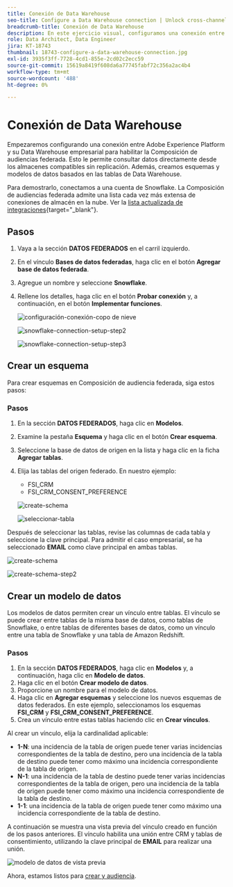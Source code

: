 ```yaml
---
title: Conexión de Data Warehouse
seo-title: Configure a Data Warehouse connection | Unlock cross-channel insights with Federated Audience Composition
breadcrumb-title: Conexión de Data Warehouse
description: En este ejercicio visual, configuramos una conexión entre Adobe Experience Platform y su Data Warehouse empresarial para habilitar la Composición federada de audiencias.
role: Data Architect, Data Engineer
jira: KT-18743
thumbnail: 18743-configure-a-data-warehouse-connection.jpg
exl-id: 3935f3ff-7728-4cd1-855e-2cd02c2ecc59
source-git-commit: 15619a8419f608da6a77745fabf72c356a2ac4b4
workflow-type: tm+mt
source-wordcount: '488'
ht-degree: 0%

---
```


# Conexión de Data Warehouse

Empezaremos configurando una conexión entre Adobe Experience Platform y su Data Warehouse empresarial para habilitar la Composición de audiencias federada. Esto le permite consultar datos directamente desde los almacenes compatibles sin replicación. Además, creamos esquemas y modelos de datos basados en las tablas de Data Warehouse.

Para demostrarlo, conectamos a una cuenta de Snowflake. La Composición de audiencias federada admite una lista cada vez más extensa de conexiones de almacén en la nube. Ver la [lista actualizada de integraciones](https://experienceleague.adobe.com/es/docs/federated-audience-composition/using/start/access-prerequisites){target="_blank"}.

## Pasos

1. Vaya a la sección **DATOS FEDERADOS** en el carril izquierdo.
2. En el vínculo **Bases de datos federadas**, haga clic en el botón **Agregar base de datos federada**.
3. Agregue un nombre y seleccione **Snowflake**.
4. Rellene los detalles, haga clic en el botón **Probar conexión** y, a continuación, en el botón **Implementar funciones**.

   ![configuración-conexión-copo de nieve](assets/snowflake-connection-setup.png)

   ![snowflake-connection-setup-step2](assets/snowflake-connection-setup-step2.png)

   ![snowflake-connection-setup-step3](assets/snowflake-connection-setup-step3.png)

## Crear un esquema

Para crear esquemas en Composición de audiencia federada, siga estos pasos:

### Pasos

1. En la sección **DATOS FEDERADOS**, haga clic en **Modelos**.
2. Examine la pestaña **Esquema** y haga clic en el botón **Crear esquema**.
3. Seleccione la base de datos de origen en la lista y haga clic en la ficha **Agregar tablas**.
4. Elija las tablas del origen federado. En nuestro ejemplo:
   - FSI_CRM
   - FSI_CRM_CONSENT_PREFERENCE

   ![create-schema](assets/create-schema.png)

   ![seleccionar-tabla](assets/select-table.png)

Después de seleccionar las tablas, revise las columnas de cada tabla y seleccione la clave principal. Para admitir el caso empresarial, se ha seleccionado **EMAIL** como clave principal en ambas tablas.

![create-schema](assets/create-schema.png)

![create-schema-step2](assets/create-schema-step2.png)

## Crear un modelo de datos

Los modelos de datos permiten crear un vínculo entre tablas. El vínculo se puede crear entre tablas de la misma base de datos, como tablas de Snowflake, o entre tablas de diferentes bases de datos, como un vínculo entre una tabla de Snowflake y una tabla de Amazon Redshift.

### Pasos

1. En la sección **DATOS FEDERADOS**, haga clic en **Modelos** y, a continuación, haga clic en **Modelo de datos**.
2. Haga clic en el botón **Crear modelo de datos**.
3. Proporcione un nombre para el modelo de datos.
4. Haga clic en **Agregar esquemas** y seleccione los nuevos esquemas de datos federados. En este ejemplo, seleccionamos los esquemas **FSI_CRM** y **FSI_CRM_CONSENT_PREFERENCE**.
5. Crea un vínculo entre estas tablas haciendo clic en **Crear vínculos**.

Al crear un vínculo, elija la cardinalidad aplicable:

- **1-N**: una incidencia de la tabla de origen puede tener varias incidencias correspondientes de la tabla de destino, pero una incidencia de la tabla de destino puede tener como máximo una incidencia correspondiente de la tabla de origen.
- **N-1**: una incidencia de la tabla de destino puede tener varias incidencias correspondientes de la tabla de origen, pero una incidencia de la tabla de origen puede tener como máximo una incidencia correspondiente de la tabla de destino.
- **1-1**: una incidencia de la tabla de origen puede tener como máximo una incidencia correspondiente de la tabla de destino.

A continuación se muestra una vista previa del vínculo creado en función de los pasos anteriores. El vínculo habilita una unión entre CRM y tablas de consentimiento, utilizando la clave principal de **EMAIL** para realizar una unión.

![modelo de datos de vista previa](assets/preview-data-model.png)

Ahora, estamos listos para [crear y audiencia](audience-creation-exercise.md).
